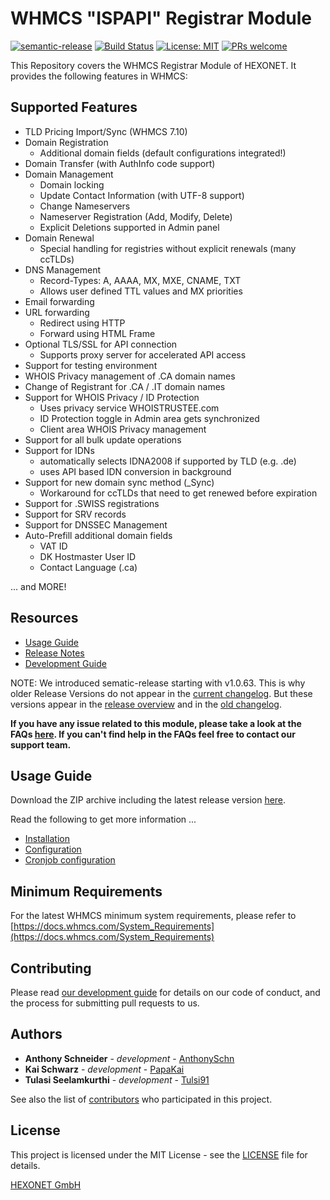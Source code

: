 # WHMCS "ISPAPI" Registrar Module #

[![semantic-release](https://img.shields.io/badge/%20%20%F0%9F%93%A6%F0%9F%9A%80-semantic--release-e10079.svg)](https://github.com/semantic-release/semantic-release)
[![Build Status](https://travis-ci.com/hexonet/whmcs-ispapi-registrar.svg?branch=master)](https://travis-ci.com/hexonet/whmcs-ispapi-registrar)
[![License: MIT](https://img.shields.io/badge/License-MIT-blue.svg)](https://opensource.org/licenses/MIT)
[![PRs welcome](https://img.shields.io/badge/PRs-welcome-brightgreen.svg)](https://github.com/hexonet/whmcs-ispapi-registrar/blob/master/CONTRIBUTING.md)

This Repository covers the WHMCS Registrar Module of HEXONET. It provides the following features in WHMCS:

## Supported Features ##

* TLD Pricing Import/Sync (WHMCS 7.10)
* Domain Registration
  * Additional domain fields (default configurations integrated!)
* Domain Transfer (with AuthInfo code support)
* Domain Management
  * Domain locking
  * Update Contact Information (with UTF-8 support)
  * Change Nameservers
  * Nameserver Registration (Add, Modify, Delete)
  * Explicit Deletions supported in Admin panel
* Domain Renewal
  * Special handling for registries without explicit renewals (many ccTLDs)
* DNS Management
  * Record-Types: A, AAAA, MX, MXE, CNAME, TXT
  * Allows user defined TTL values and MX priorities
* Email forwarding
* URL forwarding
  * Redirect using HTTP
  * Forward using HTML Frame
* Optional TLS/SSL for API connection
  * Supports proxy server for accelerated API access
* Support for testing environment
* WHOIS Privacy management of .CA domain names
* Change of Registrant for .CA / .IT domain names
* Support for WHOIS Privacy / ID Protection
  * Uses privacy service WHOISTRUSTEE.com
  * ID Protection toggle in Admin area gets synchronized
  * Client area WHOIS Privacy management
* Support for all bulk update operations
* Support for IDNs
  * automatically selects IDNA2008 if supported by TLD (e.g. .de)
  * uses API based IDN conversion in background
* Support for new domain sync method (_Sync)
  * Workaround for ccTLDs that need to get renewed before expiration
* Support for .SWISS registrations
* Support for SRV records
* Support for DNSSEC Management
* Auto-Prefill additional domain fields
  * VAT ID
  * DK Hostmaster User ID
  * Contact Language (.ca)

... and MORE!

## Resources ##

* [Usage Guide](https://github.com/hexonet/whmcs-ispapi-registrar/wiki/Usage-Guide)
* [Release Notes](https://github.com/hexonet/whmcs-ispapi-registrar/releases)
* [Development Guide](https://github.com/hexonet/whmcs-ispapi-registrar/wiki/Development-Guide)

NOTE: We introduced sematic-release starting with v1.0.63. This is why older Release Versions do not appear in the [current changelog](https://github.com/hexonet/whmcs-ispapi-registrar/blob/master/HISTORY.md). But these versions appear in the [release overview](https://github.com/hexonet/whmcs-ispapi-registrar/releases) and in the [old changelog](https://github.com/hexonet/whmcs-ispapi-registrar/blob/master/HISTORY.old).

**If you have any issue related to this module, please take a look at the FAQs [here](https://github.com/hexonet/whmcs-ispapi-registrar/wiki/FAQs). If you can't find help in the FAQs feel free to contact our support team.**

## Usage Guide ##

Download the ZIP archive including the latest release version [here](https://github.com/hexonet/whmcs-ispapi-registrar/raw/master/whmcs-ispapi-registrar-latest.zip).

Read the following to get more information ...

* [Installation](https://github.com/hexonet/whmcs-ispapi-registrar/wiki/Usage-Guide#installation)
* [Configuration](https://github.com/hexonet/whmcs-ispapi-registrar/wiki/Usage-Guide#configuration)
* [Cronjob configuration](https://github.com/hexonet/whmcs-ispapi-registrar/wiki/Usage-Guide#cronjob-configuration)

## Minimum Requirements ##

For the latest WHMCS minimum system requirements, please refer to
[https://docs.whmcs.com/System_Requirements](https://docs.whmcs.com/System_Requirements)

## Contributing ##

Please read [our development guide](https://github.com/hexonet/whmcs-ispapi-registrar/wiki/Development-Guide) for details on our code of conduct, and the process for submitting pull requests to us.

## Authors ##

* **Anthony Schneider** - *development* - [AnthonySchn](https://github.com/anthonyschn)
* **Kai Schwarz** - *development* - [PapaKai](https://github.com/papakai)
* **Tulasi Seelamkurthi** - *development* - [Tulsi91](https://github.com/tulsi91)

See also the list of [contributors](https://github.com/hexonet/whmcs-ispapi-registrar/graphs/contributors) who participated in this project.

## License ##

This project is licensed under the MIT License - see the [LICENSE](https://github.com/hexonet/whmcs-ispapi-registrar/blob/master/LICENSE) file for details.

[HEXONET GmbH](https://hexonet.net)
